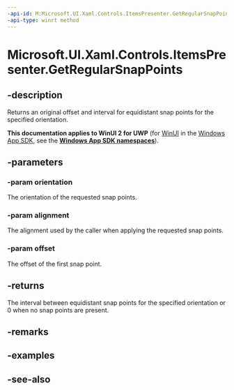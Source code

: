 ```yaml
---
-api-id: M:Microsoft.UI.Xaml.Controls.ItemsPresenter.GetRegularSnapPoints(Microsoft.UI.Xaml.Controls.Orientation,Microsoft.UI.Xaml.Controls.Primitives.SnapPointsAlignment,System.Single@)
-api-type: winrt method
---
```


<!-- Method syntax
public float GetRegularSnapPoints(Windows.UI.Xaml.Controls.Orientation orientation, Windows.UI.Xaml.Controls.Primitives.SnapPointsAlignment alignment, System.Single offset)
-->

# Microsoft.UI.Xaml.Controls.ItemsPresenter.GetRegularSnapPoints

## -description
Returns an original offset and interval for equidistant snap points for the specified orientation.

**This documentation applies to WinUI 2 for UWP** (for [WinUI](/windows/apps/winui/winui3/) in the [Windows App SDK](/windows/apps/windows-app-sdk/), see the **[Windows App SDK namespaces](/windows/windows-app-sdk/api/winrt/)**).

## -parameters
### -param orientation
The orientation of the requested snap points.

### -param alignment
The alignment used by the caller when applying the requested snap points.

### -param offset
The offset of the first snap point.

## -returns
The interval between equidistant snap points for the specified orientation or 0 when no snap points are present.

## -remarks

## -examples

## -see-also

